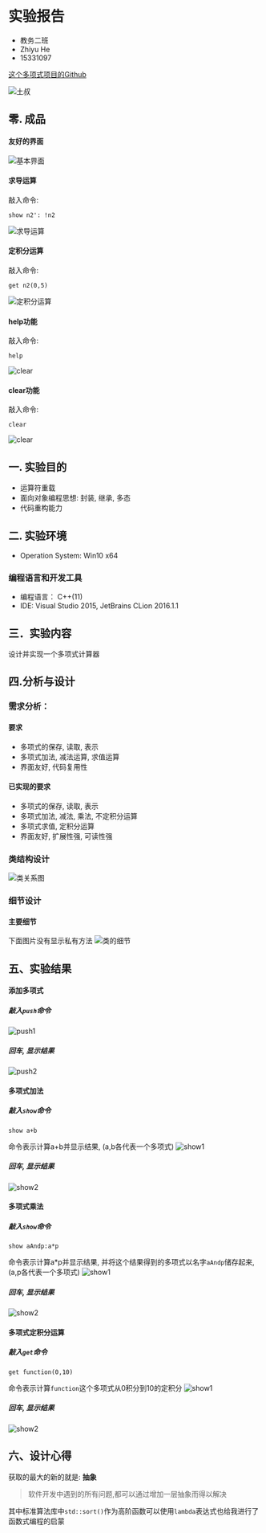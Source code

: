 
# 实验报告

- 教务二班
- Zhiyu He
- 15331097

[这个多项式项目的Github](https://github.com/HeskeyBaozi/PolyCaculator)

![土叔](/images/ts14.jpg)

## 零. 成品

#### 友好的界面
![基本界面](/images/基本界面.png)

#### 求导运算
敲入命令:
```
show n2': !n2
```
![求导运算](/images/求导运算.png)

#### 定积分运算
敲入命令:
```
get n2(0,5)
```
![定积分运算](/images/定积分运算.png)

#### help功能
敲入命令:
```
help
```
![clear](/images/help.png)

#### clear功能
敲入命令:
```
clear
```
![clear](/images/clear.png)

## 一. 实验目的
- 运算符重载
- 面向对象编程思想: 封装, 继承, 多态
- 代码重构能力

## 二. 实验环境
- Operation System: Win10 x64

### 编程语言和开发工具
- 编程语言： C++(11)
- IDE: Visual Studio 2015, JetBrains CLion 2016.1.1

## 三．实验内容

设计并实现一个多项式计算器

## 四.分析与设计

### 需求分析：

#### 要求

- 多项式的保存, 读取, 表示
- 多项式加法, 减法运算, 求值运算
- 界面友好, 代码复用性

#### 已实现的要求

- 多项式的保存, 读取, 表示
- 多项式加法, 减法, 乘法, 不定积分运算
- 多项式求值, 定积分运算
- 界面友好, 扩展性强, 可读性强

### 类结构设计

![类关系图](images/类关系图.png)

### 细节设计

#### 主要细节
下面图片没有显示私有方法
![类的细节](images/类的细节.png)

## 五、实验结果

#### 添加多项式

##### 敲入`push`命令
![push1](./images/run_push.png)

##### 回车, 显示结果
![push2](./images/run_push_result.png)

#### 多项式加法

##### 敲入`show`命令
```
show a+b
```
命令表示计算a+b并显示结果, (a,b各代表一个多项式)
![show1](./images/show_ab.png)

##### 回车, 显示结果
![show2](./images/show_ab_restult.png)

#### 多项式乘法

##### 敲入`show`命令
```
show aAndp:a*p
```
命令表示计算a*p并显示结果, 并将这个结果得到的多项式以名字`aAndp`储存起来, (a,p各代表一个多项式)
![show1](./images/show_aAndP.png)

##### 回车, 显示结果
![show2](./images/show_aAndP_result.png)

#### 多项式定积分运算

##### 敲入`get`命令
```
get function(0,10)
```
命令表示计算`function`这个多项式从0积分到10的定积分
![show1](./images/show_aAndP.png)

##### 回车, 显示结果
![show2](./images/show_aAndP_result.png)


## 六、设计心得

获取的最大的新的就是: **抽象**
> 软件开发中遇到的所有问题,都可以通过增加一层抽象而得以解决

其中标准算法库中`std::sort()`作为高阶函数可以使用`lambda`表达式也给我进行了函数式编程的启蒙
